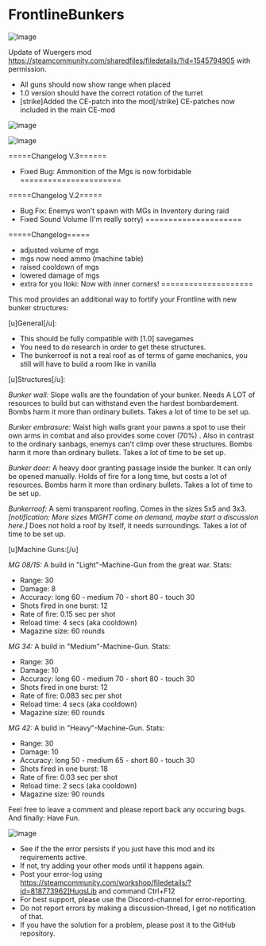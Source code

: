 # FrontlineBunkers

![Image](https://i.imgur.com/buuPQel.png)

Update of Wuergers mod
https://steamcommunity.com/sharedfiles/filedetails/?id=1545794905
with permission.

- All guns should now show range when placed
- 1.0 version should have the correct rotation of the turret
- [strike]Added the CE-patch into the mod[/strike] CE-patches now included in the main CE-mod

![Image](https://i.imgur.com/pufA0kM.png)

	
![Image](https://i.imgur.com/Z4GOv8H.png)

=====Changelog V.3======
- Fixed Bug: Ammonition of the Mgs is now forbidable
======================

=====Changelog V.2=====
- Bug Fix: Enemys won't spawn with MGs in Inventory during raid
- Fixed Sound Volume (I'm really sorry)
=====================

=====Changelog=====
- adjusted volume of mgs
- mgs now need ammo (machine table)
- raised cooldown of mgs
- lowered damage of mgs
- extra for you lloki: Now with inner corners!
====================

This mod provides an additional way to fortify your Frontline with new bunker structures:

[u]General[/u]:

- This should be fully compatible with [1.0] savegames
- You need to do research in order to get these structures.
- The bunkerroof is not a real roof as of terms of game mechanics, you still will have to build a room like in vanilla 

[u]Structures[/u]:

*Bunker wall:*
Slope walls are the foundation of your bunker. Needs A LOT of resources to build but can withstand even the hardest bombardement. Bombs harm it more than ordinary bullets. Takes a lot of time to be set up.

*Bunker embrasure:*
Waist high walls grant your pawns a spot to use their own arms in combat and also provides some cover (70%) . Also in contrast to the ordinary sanbags, enemys can't climp over these structures. Bombs harm it more than ordinary bullets. Takes a lot of time to be set up.

*Bunker door:*
A heavy door granting passage inside the bunker. It can only be opened manually. Holds of fire for a long time, but costs a lot of resources. Bombs harm it more than ordinary bullets. Takes a lot of time to be set up.

*Bunkerroof:*
A semi transparent roofing. Comes in the sizes 5x5 and 3x3. *[notification: More sizes MIGHT come on demand, maybe start a discussion here.]*  Does not hold a roof by itself, it needs surroundings. Takes a lot of time to be set up.

[u]Machine Guns:[/u]

*MG 08/15:*
A build in "Light"-Machine-Gun from the great war. Stats:
- Range: 30
- Damage: 8
- Accuracy: long 60 - medium 70 - short 80 - touch  30
- Shots fired in one burst: 12
- Rate of fire: 0.15 sec per shot
- Reload time: 4 secs (aka cooldown)
- Magazine size: 60 rounds

*MG 34:*
A build in "Medium"-Machine-Gun. Stats:
- Range: 30
- Damage: 10
- Accuracy: long 60 - medium 70 - short 80 - touch  30
- Shots fired in one burst: 12
- Rate of fire: 0.083 sec per shot
- Reload time: 4 secs (aka cooldown)
- Magazine size: 60 rounds

*MG 42:*
A build in "Heavy"-Machine-Gun. Stats:
- Range: 30
- Damage: 10
- Accuracy: long 50 - medium 65 - short 80 - touch  30
- Shots fired in one burst: 18
- Rate of fire: 0.03 sec per shot
- Reload time: 2 secs (aka cooldown)
- Magazine size: 90 rounds



Feel free to leave a comment and please report back any occuring bugs. And finally: Have Fun.

![Image](https://i.imgur.com/PwoNOj4.png)



-  See if the the error persists if you just have this mod and its requirements active.
-  If not, try adding your other mods until it happens again.
-  Post your error-log using https://steamcommunity.com/workshop/filedetails/?id=818773962]HugsLib and command Ctrl+F12
-  For best support, please use the Discord-channel for error-reporting.
-  Do not report errors by making a discussion-thread, I get no notification of that.
-  If you have the solution for a problem, please post it to the GitHub repository.




